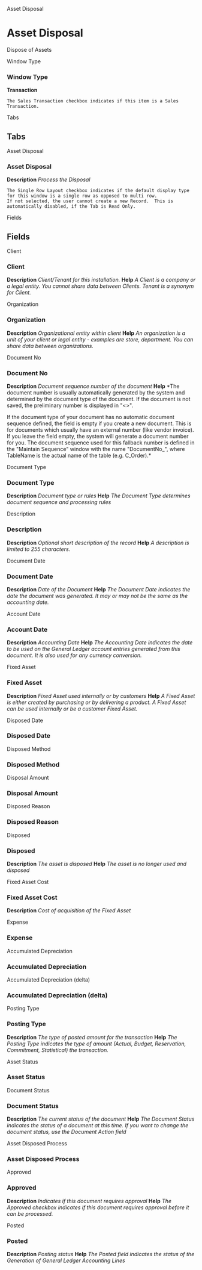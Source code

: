 
Asset Disposal
# Asset Disposal


Dispose of Assets

Window Type
### Window Type

**Transaction**

```
The Sales Transaction checkbox indicates if this item is a Sales Transaction.
```

Tabs
## Tabs


Asset Disposal
### Asset Disposal

**Description**
 *Process the Disposal*

```
The Single Row Layout checkbox indicates if the default display type for this window is a single row as opposed to multi row.
If not selected, the user cannot create a new Record.  This is automatically disabled, if the Tab is Read Only.
```
Fields
## Fields


Client
### Client

**Description**
 *Client/Tenant for this installation.*
**Help**
 *A Client is a company or a legal entity. You cannot share data between Clients. Tenant is a synonym for Client.*

Organization
### Organization

**Description**
 *Organizational entity within client*
**Help**
 *An organization is a unit of your client or legal entity - examples are store, department. You can share data between organizations.*

Document No
### Document No

**Description**
 *Document sequence number of the document*
**Help**
 *The document number is usually automatically generated by the system and determined by the document type of the document. If the document is not saved, the preliminary number is displayed in "<>".

If the document type of your document has no automatic document sequence defined, the field is empty if you create a new document. This is for documents which usually have an external number (like vendor invoice).  If you leave the field empty, the system will generate a document number for you. The document sequence used for this fallback number is defined in the "Maintain Sequence" window with the name "DocumentNo_<TableName>", where TableName is the actual name of the table (e.g. C_Order).*

Document Type
### Document Type

**Description**
 *Document type or rules*
**Help**
 *The Document Type determines document sequence and processing rules*

Description
### Description

**Description**
 *Optional short description of the record*
**Help**
 *A description is limited to 255 characters.*

Document Date
### Document Date

**Description**
 *Date of the Document*
**Help**
 *The Document Date indicates the date the document was generated.  It may or may not be the same as the accounting date.*

Account Date
### Account Date

**Description**
 *Accounting Date*
**Help**
 *The Accounting Date indicates the date to be used on the General Ledger account entries generated from this document. It is also used for any currency conversion.*

Fixed Asset
### Fixed Asset

**Description**
 *Fixed Asset used internally or by customers*
**Help**
 *A Fixed Asset is either created by purchasing or by delivering a product.  A Fixed Asset can be used internally or be a customer Fixed Asset.*

Disposed Date
### Disposed Date


Disposed Method
### Disposed Method


Disposal Amount
### Disposal Amount


Disposed Reason
### Disposed Reason


Disposed
### Disposed

**Description**
 *The asset is disposed*
**Help**
 *The asset is no longer used and disposed*

Fixed Asset Cost
### Fixed Asset Cost

**Description**
 *Cost of acquisition of the Fixed Asset*

Expense
### Expense


Accumulated Depreciation
### Accumulated Depreciation


Accumulated Depreciation (delta)
### Accumulated Depreciation (delta)


Posting Type
### Posting Type

**Description**
 *The type of posted amount for the transaction*
**Help**
 *The Posting Type indicates the type of amount (Actual, Budget, Reservation, Commitment, Statistical) the transaction.*

Asset Status
### Asset Status


Document Status
### Document Status

**Description**
 *The current status of the document*
**Help**
 *The Document Status indicates the status of a document at this time.  If you want to change the document status, use the Document Action field*

Asset Disposed Process
### Asset Disposed Process


Approved
### Approved

**Description**
 *Indicates if this document requires approval*
**Help**
 *The Approved checkbox indicates if this document requires approval before it can be processed.*

Posted
### Posted

**Description**
 *Posting status*
**Help**
 *The Posted field indicates the status of the Generation of General Ledger Accounting Lines*
